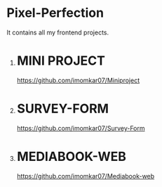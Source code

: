 # Pixel-Perfection
It contains all my frontend projects.

1. # MINI PROJECT
   https://github.com/imomkar07/Miniproject

2. # SURVEY-FORM
   https://github.com/imomkar07/Survey-Form

3. # MEDIABOOK-WEB
   https://github.com/imomkar07/Mediabook-web
